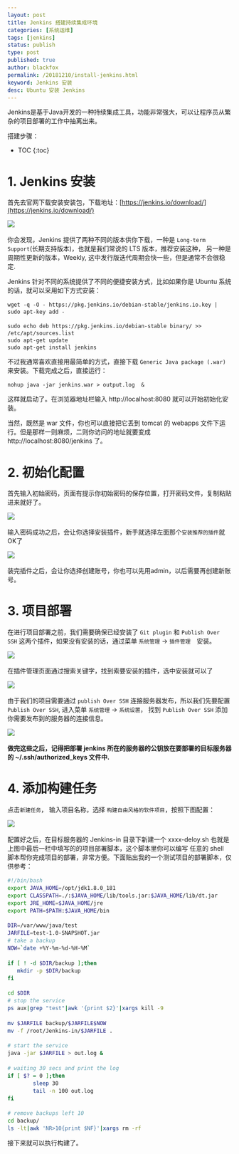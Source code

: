 ```yaml
---
layout: post
title: Jenkins 搭建持续集成环境 
categories: [系统运维]
tags: [jenkins]
status: publish
type: post
published: true
author: blackfox
permalink: /20181210/install-jenkins.html 
keyword: Jenkins 安装
desc: Ubuntu 安装 Jenkins
---
```


Jenkins是基于Java开发的一种持续集成工具，功能非常强大，可以让程序员从繁杂的项目部署的工作中抽离出来。

搭建步骤：

* TOC
{:toc}

# 1. Jenkins 安装

首先去官网下载安装安装包，下载地址：[https://jenkins.io/download/](https://jenkins.io/download/)

<img class="img-view" data-src="/images/2018/12/jenkins-install-01.png" src="/images/1px.png" />

你会发现，Jenkins 提供了两种不同的版本供你下载，一种是 `Long-term Support`(长期支持版本)，也就是我们常说的 LTS 版本，推荐安装这种，
另一种是周期性更新的版本，Weekly, 这中发行版迭代周期会快一些，但是通常不会很稳定.

Jenkins 针对不同的系统提供了不同的便捷安装方式，比如如果你是 Ubuntu 系统的话，就可以采用如下方式安装：

```shell
wget -q -O - https://pkg.jenkins.io/debian-stable/jenkins.io.key | sudo apt-key add -

sudo echo deb https://pkg.jenkins.io/debian-stable binary/ >> /etc/apt/sources.list 
sudo apt-get update
sudo apt-get install jenkins
```

不过我通常喜欢直接用最简单的方式，直接下载 `Generic Java package (.war)` 来安装。下载完成之后，直接运行：

```shell
nohup java -jar jenkins.war > output.log  &
```

这样就启动了。在浏览器地址栏输入 http://localhost:8080 就可以开始初始化安装。

当然，既然是 war 文件，你也可以直接把它丢到 tomcat 的 webapps 文件下运行。但是那样一则麻烦，二则你访问的地址就要变成
http://localhost:8080/jenkins 了。

# 2. 初始化配置

首先输入初始密码，页面有提示你初始密码的保存位置，打开密码文件，复制粘贴进来就好了。

<img class="img-view" data-src="/images/2018/12/jenkins-install-02.png" src="/images/1px.png" />

输入密码成功之后，会让你选择安装插件，新手就选择左面那个`安装推荐的插件`就OK了

<img class="img-view" data-src="/images/2018/12/jenkins-install-03.png" src="/images/1px.png" />

装完插件之后，会让你选择创建账号，你也可以先用admin，以后需要再创建新账号。

# 3. 项目部署

在进行项目部署之前，我们需要确保已经安装了 `Git plugin` 和 `Publish Over SSH` 这两个插件，如果没有安装的话，通过菜单 `系统管理` -> `插件管理`　安装。

<img class="img-view" data-src="/images/2018/12/jenkins-04.png" src="/images/1px.png" />

在插件管理页面通过搜索关键字，找到索要安装的插件，选中安装就可以了

<img class="img-view" data-src="/images/2018/12/jenkins-05.png" src="/images/1px.png" />

由于我们的项目需要通过 `publish Over SSH` 连接服务器发布，所以我们先要配置 `Publish Over SSH`, 进入菜单 `系统管理` -> `系统设置`， 找到 
`Publish Over SSH` 添加你需要发布到的服务器的连接信息。

<img class="img-view" data-src="/images/2018/12/jenkins-06.png" src="/images/1px.png" />

__做完这些之后，记得把部署 jenkins 所在的服务器的公钥放在要部署的目标服务器的 ~/.ssh/authorized_keys 文件中.__

# 4. 添加构建任务

点击`新建任务`， 输入项目名称，选择 `构建自由风格的软件项目`，按照下图配置：

<img class="img-view" data-src="/images/2018/12/jenkins-project.png" src="/images/1px.png" />

配置好之后，在目标服务器的 Jenkins-in 目录下新建一个 xxxx-deloy.sh 也就是上图中最后一栏中填写的的项目部署脚本，这个脚本里你可以编写
任意的 shell 脚本帮你完成项目的部署，非常方便。下面贴出我的一个测试项目的部署脚本，仅供参考：

```bash
#!/bin/bash
export JAVA_HOME=/opt/jdk1.8.0_181
export CLASSPATH=./:$JAVA_HOME/lib/tools.jar:$JAVA_HOME/lib/dt.jar
export JRE_HOME=$JAVA_HOME/jre
export PATH=$PATH:$JAVA_HOME/bin

DIR=/var/www/java/test
JARFILE=test-1.0-SNAPSHOT.jar
# take a backup 
NOW=`date +%Y-%m-%d-%H-%M`

if [ ! -d $DIR/backup ];then
   mkdir -p $DIR/backup
fi

cd $DIR
# stop the service 
ps aux|grep "test"|awk '{print $2}'|xargs kill -9

mv $JARFILE backup/$JARFILE$NOW
mv -f /root/Jenkins-in/$JARFILE .

# start the service
java -jar $JARFILE > out.log &

# waiting 30 secs and print the log
if [ $? = 0 ];then
        sleep 30
        tail -n 100 out.log
fi

# remove backups left 10
cd backup/
ls -lt|awk 'NR>10{print $NF}'|xargs rm -rf

```

接下来就可以执行构建了。
